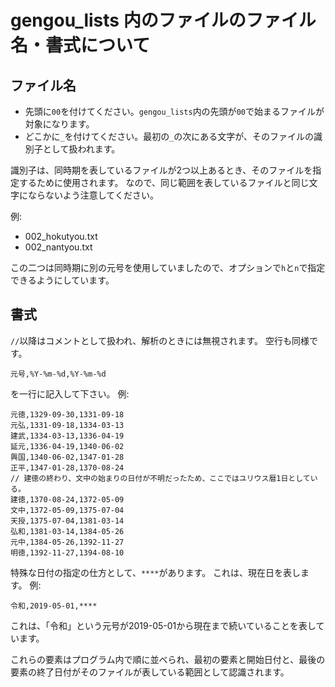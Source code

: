 # gengou_lists 内のファイルのファイル名・書式について

## ファイル名

- 先頭に`00`を付けてください。`gengou_lists`内の先頭が`00`で始まるファイルが対象になります。
- どこかに`_`を付けてください。最初の`_`の次にある文字が、そのファイルの識別子として扱われます。

識別子は、同時期を表しているファイルが2つ以上あるとき、そのファイルを指定するために使用されます。
なので、同じ範囲を表しているファイルと同じ文字にならないよう注意してください。

例:

- 002_hokutyou.txt
- 002_nantyou.txt

この二つは同時期に別の元号を使用していましたので、オプションで`h`と`n`で指定できるようにしています。

## 書式

`//`以降はコメントとして扱われ、解析のときには無視されます。
空行も同様です。

```
元号,%Y-%m-%d,%Y-%m-%d
```

を一行に記入して下さい。
例:

```
元徳,1329-09-30,1331-09-18
元弘,1331-09-18,1334-03-13
建武,1334-03-13,1336-04-19
延元,1336-04-19,1340-06-02
興国,1340-06-02,1347-01-28
正平,1347-01-28,1370-08-24
// 建徳の終わり、文中の始まりの日付が不明だったため、ここではユリウス暦1日としている。
建徳,1370-08-24,1372-05-09
文中,1372-05-09,1375-07-04
天授,1375-07-04,1381-03-14
弘和,1381-03-14,1384-05-26
元中,1384-05-26,1392-11-27
明徳,1392-11-27,1394-08-10
```

特殊な日付の指定の仕方として、`****`があります。
これは、現在日を表します。
例:

```
令和,2019-05-01,****
```

これは、「令和」という元号が2019-05-01から現在まで続いていることを表しています。

これらの要素はプログラム内で順に並べられ、最初の要素と開始日付と、最後の要素の終了日付がそのファイルが表している範囲として認識されます。